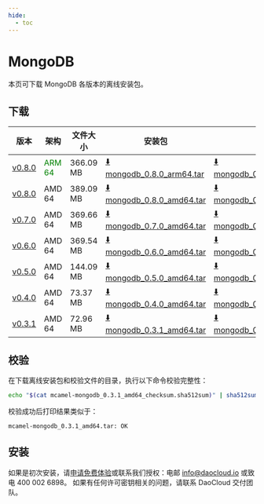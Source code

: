 ```yaml
---
hide:
  - toc
---
```


# MongoDB

本页可下载 MongoDB 各版本的离线安装包。

## 下载

| 版本 | 架构 | 文件大小 | 安装包 | 校验文件 | 更新日期 |
| --- | --- | -------- | ----- | ------ | ------- |
| [v0.8.0](../../../middleware/mongodb/release-notes.md) | <font color="green">ARM 64</font> | 366.09 MB | [:arrow_down: mongodb_0.8.0_arm64.tar](https://qiniu-download-public.daocloud.io/DaoCloud_Enterprise/mcamel-mongodb_0.8.0_arm64.tar) | [:arrow_down: mongodb_0.8.0_arm64_checksum.sha512sum](https://qiniu-download-public.daocloud.io/DaoCloud_Enterprise/mcamel-mongodb_0.8.0_arm64_checksum.sha512sum) | 2024-04-03 |
| [v0.8.0](../../../middleware/mongodb/release-notes.md) | AMD 64 | 389.09 MB | [:arrow_down: mongodb_0.8.0_amd64.tar](https://qiniu-download-public.daocloud.io/DaoCloud_Enterprise/mcamel-mongodb_0.8.0_amd64.tar) | [:arrow_down: mongodb_0.8.0_amd64_checksum.sha512sum](https://qiniu-download-public.daocloud.io/DaoCloud_Enterprise/mcamel-mongodb_0.8.0_amd64_checksum.sha512sum) | 2024-04-03 |
| [v0.7.0](../../../middleware/mongodb/release-notes.md) | AMD 64 | 369.66 MB | [:arrow_down: mongodb_0.7.0_amd64.tar](https://qiniu-download-public.daocloud.io/DaoCloud_Enterprise/mcamel-mongodb_0.7.0_amd64.tar) | [:arrow_down: mongodb_0.7.0_amd64_checksum.sha512sum](https://qiniu-download-public.daocloud.io/DaoCloud_Enterprise/mcamel-mongodb_0.7.0_amd64_checksum.sha512sum) | 2024-02-01 |
| [v0.6.0](../../../middleware/mongodb/release-notes.md) | AMD 64 | 369.54 MB | [:arrow_down: mongodb_0.6.0_amd64.tar](https://qiniu-download-public.daocloud.io/DaoCloud_Enterprise/mcamel-mongodb_0.6.0_amd64.tar) | [:arrow_down: mongodb_0.6.0_amd64_checksum.sha512sum](https://qiniu-download-public.daocloud.io/DaoCloud_Enterprise/mcamel-mongodb_0.6.0_amd64_checksum.sha512sum) | 2024-01-04 |
| [v0.5.0](../../../middleware/mongodb/release-notes.md) | AMD 64 | 144.09 MB | [:arrow_down: mongodb_0.5.0_amd64.tar](https://qiniu-download-public.daocloud.io/DaoCloud_Enterprise/mcamel-mongodb_0.5.0_amd64.tar) | [:arrow_down: mongodb_0.5.0_amd64_checksum.sha512sum](https://qiniu-download-public.daocloud.io/DaoCloud_Enterprise/mcamel-mongodb_0.5.0_amd64_checksum.sha512sum) | 2023-12-10 |
| [v0.4.0](../../../middleware/mongodb/release-notes.md) | AMD 64 | 73.37 MB | [:arrow_down: mongodb_0.4.0_amd64.tar](https://qiniu-download-public.daocloud.io/DaoCloud_Enterprise/mcamel-mongodb_0.4.0_amd64.tar) | [:arrow_down: mongodb_0.4.0_amd64_checksum.sha512sum](https://qiniu-download-public.daocloud.io/DaoCloud_Enterprise/mcamel-mongodb_0.4.0_amd64_checksum.sha512sum) | 2023-11-02 |
| [v0.3.1](../../../middleware/mongodb/release-notes.md) | AMD 64 | 72.96 MB | [:arrow_down: mongodb_0.3.1_amd64.tar](https://qiniu-download-public.daocloud.io/DaoCloud_Enterprise/mcamel-mongodb_0.3.1_amd64.tar) | [:arrow_down: mongodb_0.3.1_amd64_checksum.sha512sum](https://qiniu-download-public.daocloud.io/DaoCloud_Enterprise/mcamel-mongodb_0.3.1_amd64_checksum.sha512sum) | 2023-10-20 |

## 校验

在下载离线安装包和校验文件的目录，执行以下命令校验完整性：

```sh
echo "$(cat mcamel-mongodb_0.3.1_amd64_checksum.sha512sum)" | sha512sum -c
```

校验成功后打印结果类似于：

```none
mcamel-mongodb_0.3.1_amd64.tar: OK
```

## 安装

如果是初次安装，请[申请免费体验](../../../dce/license0.md)或联系我们授权：电邮 info@daocloud.io 或致电 400 002 6898。
如果有任何许可密钥相关的问题，请联系 DaoCloud 交付团队。